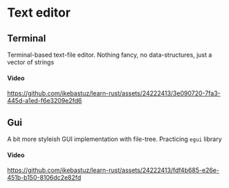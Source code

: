 # Text editor

## Terminal
Terminal-based text-file editor. Nothing fancy, no data-structures, just a vector of strings

#### Video
https://github.com/ikebastuz/learn-rust/assets/24222413/3e090720-7fa3-445d-a1ed-f6e3209e2fd6

## Gui
A bit more styleish GUI implementation with file-tree. Practicing `egui` library

#### Video
https://github.com/ikebastuz/learn-rust/assets/24222413/fdf4b685-e26e-451b-b150-8106dc2e82fd


